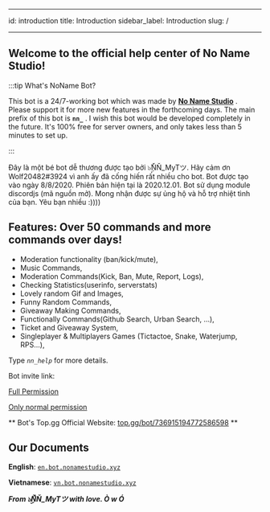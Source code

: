 ---
id: introduction
title: Introduction
sidebar_label: Introduction
slug: /

----------------------------------------------------------

## Welcome to the official help center of No Name Studio!

:::tip What's NoName Bot?

This bot is a 24/7-working bot which was made by [**No Name Studio**](https://www.nonamestudio.xyz) . Please support it for more new features in the forthcoming days. The main prefix of this bot is **`nn_`** . I wish this bot would be developed completely in the future. It's 100% free for server owners, and only takes less than 5 minutes to set up.

:::

Đây là một bé bot dễ thương được tạo bởi ๖ۣۜŇŇ_MyTツ. Hãy cảm ơn Wolf20482#3924 vì anh ấy đã cống hiến rất nhiều cho bot. Bot được tạo vào ngày 8/8/2020. Phiên bản hiện tại là 2020.12.01. Bot sử dụng module discordjs (mã nguồn mở).
Mong nhận được sự ủng hộ và hỗ trợ nhiệt tình của bạn. Yêu bạn nhiều :))))

## Features: Over 50 commands and more commands over days!

* Moderation functionality (ban/kick/mute),
* Music Commands,
* Moderation Commands(Kick, Ban, Mute, Report, Logs),
* Checking Statistics(userinfo, serverstats)
* Lovely random Gif and Images,
* Funny Random Commands,
* Giveaway Making Commands,
* Functionally Commands(Github Search, Urban Search, ...),
* Ticket and Giveaway System,
* Singleplayer & Multiplayers Games (Tictactoe, Snake, Waterjump, RPS...),

Type *`nn_help`* for more details.

Bot invite link: 

[Full Permission](https://discord.com/oauth2/authorize?client_id=736915194772586598&scope=bot&permissions=8)

[Only normal permission](https://discord.com/oauth2/authorize?client_id=736915194772586598&scope=bot&permissions=1341644481)

** Bot's Top.gg Official Website: [top.gg/bot/736915194772586598](https://top.gg/bot/736915194772586598) **

## Our Documents

**English**: [`en.bot.nonamestudio.xyz`](https://en.bot.nonamestudio.xyz)

**Vietnamese**: [`vn.bot.nonamestudio.xyz`](https://vn.bot.nonamestudio.xyz)


***From ๖ۣۜŇŇ_MyTツ with love. Ò w Ó***


